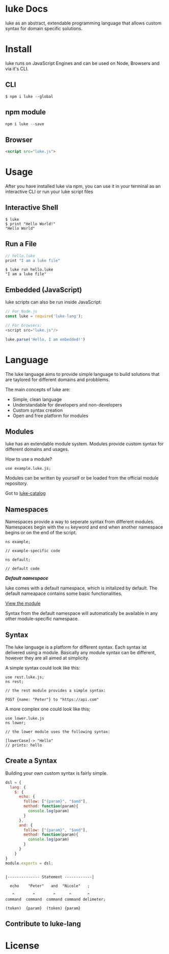 # luke Docs

luke as an abstract, extendable programming language that allows custom syntax for domain specific solutions.


# Install

luke runs on JavaScript Engines and can be used on Node, Browsers and via it's CLI.


## CLI

```shell
$ npm i luke --global
```


## npm module

```javascript
npm i luke --save
```

## Browser

```html
<script src="luke.js">
```

# Usage


After you have installed luke via npm, you can use it in your terminal as an interactive CLI or run your luke script files

## Interactive Shell

```shell
$ luke
$ print "Hello World!"
"Hello World"
```

## Run a File

```javascript
// hello.luke
print "I am a luke file"
```


```shell
$ luke run hello.luke
"I am a luke file"
```


## Embedded (JavaScript)

luke scripts can also be run inside JavaScript:

```javascript
// For Node.js
const luke = require('luke-lang');

// For browsers:
<script src="luke.js"/>
```

```javascript
luke.parse('Hello, I am embedded!')
```

# Language

The luke language aims to provide simple language to build solutions that are taylored for different domains and probblems.

The main concepts of luke are:


* Simple, clean language
* Understandable for developers and non-developers
* Custom syntax creation
* Open and free platform for modules

## Modules

luke has an extendable module system. Modules provide custom syntax for different domains and usages.

How to use a module?

```luke
use example.luke.js;
```

Modules can be written by yourself or be loaded from the official module repository.

Got to [ luke-catalog ](---)

## Namespaces

Namespaces provide a way to seperate syntax from different modules. Namespaces begin with the `ns` keyword and end when another namespace begins or on the end of the script.

```luke
ns example;

// example-specific code

ns default;

// default code
```

***Default namespace***

luke comes with a default namespace, which is initalized by default. The default nameapace contains some basic functionalities.

[ View the module ](...)

Syntax from the default namespace will automatically be available in any other module-specific namespace.



## Syntax

The luke language is a platform for different syntax. Each syntax ist delivered using a module. Basically any module syntax can be different, however they are all aimed at simplicity.


A simple syntax could look like this:

```luke
use rest.luke.js;
ns rest;

// the rest module provides a simple syntax:

POST {name: "Peter"} to "https://api.com"
```

A more complex one could look like this;

```luke
use lower.luke.js
ns lower;

// the lower module uses the following syntax:

[lowerCase]-> "Hello" 
// prints: hello
```


## Create a Syntax

Building your own custom syntax is fairly simple.

```javascript
dsl = {
  lang: {
    $: {
      echo: {
        follow: ["{param}", "$and"],
        method: function(param){
          console.log(param)
        }
      },
      and: {
        follow: ["{param}", "$and"],
        method: function(param){
          console.log(param)
        }
      }
    }
}
module.exports = dsl;
```



```luke

|-------------- Statement ------------|

  echo    "Peter"   and  "Nicole"   ;

   ^        ^        ^      ^       ^
command  command  command command delimeter;

(token)  {param}  (token) {param}

```



## Contribute to luke-lang

# License